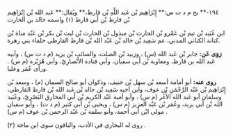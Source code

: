 ١٩٤-** بخ م د ت س:** إِبْرَاهِيم بْن عَبد اللَّهِ بْن قارظ،** ويُقال:** عَبد الله بْن إِبْرَاهِيم بْن قارظ بْن أَبي قارظ (١) واسمه خالد بن الحارث

ابن عُبَيد بْن تيم بْن عَمْرو بْن الحارث بْن مبذول بْن الحارث بْن ليث بْن بكر بْن عَبْد مناة بْن كنانة الكناني المدني، عم سَعِيد بْن خالد بْن عَبْد الله بْن قارظ القارظى حلفاء بني زهرة.

**رَوَى عَن:** جابر بْن عَبد الله (س) ، وزبيد بْن الصلت، والسائب بْن يزيد (م د ت س) ، وأبيه عَبد الله بن قارظ، ومعاوية بْن أَبي سفيان، وأبي قتادة الأَنْصارِيّ، وأبي هُرَيْرة (م س) . ورأى عُمَر وعليا.

**روى عنه:** أبو أمامة أسعد بْن سهل بْن حنيف، وذكوان أبو صالح السمان (م) ، وسعد بْن إِبْرَاهِيم بْن عَبْد الرَّحْمَنِ بْن عوف، وابن أخيه سَعِيد بْن خالد بْن عَبد الله بْن قارظ القارظي، وسلمان أبو عَبد الله الأَغَر (م س) ، وأبو أمية عَبْد الكريم بْن أَبي المخارق البَصْرِيّ، وعُبَيد الله بْن أَبي يزيد، وعُمَر بْن عَبْد العزيز (م س) ، ويحيى بْن أَبي كثير (م د ت) ، وأبو سفيان مولى ابْن أَبي أحمد، وأبو سلمة بْن عَبْد الرحمن بْن عوف (م س) .

روى له البخاري في الأدب، والباقون سوى ابن ماجة (٢) .